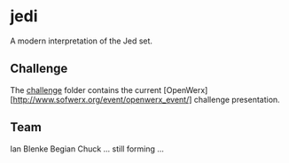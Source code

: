 # jedi

A modern interpretation of the Jed set.

## Challenge

The [challenge](challenge/) folder contains the current [OpenWerx][http://www.sofwerx.org/event/openwerx_event/] challenge presentation.

## Team

Ian Blenke
Begian Chuck
... still forming ...

